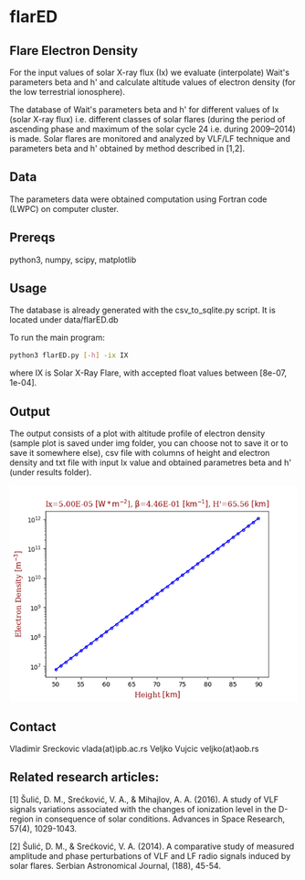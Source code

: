 # flarED

## Flare Electron Density
For the input values of solar X-ray flux (Ix) we evaluate (interpolate) Wait's parameters beta and h' and calculate altitude values of electron density (for the low terrestrial ionosphere). 

The database of Wait's parameters beta and h' for different values of Ix (solar X-ray flux) i.e. different classes of solar flares (during the period of ascending phase and maximum of the solar cycle 24 i.e. during 2009–2014) is made. Solar flares are monitored and analyzed by VLF/LF technique and  parameters beta and h' obtained by method described in [1,2].

## Data
The parameters data were obtained computation using Fortran code (LWPC) on computer cluster. 

## Prereqs
python3, numpy, scipy, matplotlib

## Usage

The database is already generated with the csv_to_sqlite.py script. It
is located under data/flarED.db

To run the main program:
```bash
python3 flarED.py [-h] -ix IX
```
where IX is Solar X-Ray Flare, with accepted float values between [8e-07, 1e-04].

## Output

The output consists of a plot with altitude profile of electron density (sample plot is saved under img folder, you can choose not to save it or to save it somewhere else), csv file with columns of height and electron density and txt file with input Ix value and obtained parametres beta and h' (under results folder).

![sample output](img/Figure_1.png)

## Contact
Vladimir Sreckovic vlada(at)ipb.ac.rs
Veljko Vujcic veljko(at)aob.rs

## Related research articles:
[1] Šulić, D. M., Srećković, V. A., & Mihajlov, A. A. (2016). A study of
VLF signals variations associated with the changes of ionization level
in the D-region in consequence of solar conditions. Advances in Space
Research, 57(4), 1029-1043.

[2] Šulić, D. M., & Srećković, V. A. (2014). A comparative study of
measured amplitude and phase perturbations of VLF and LF radio signals
induced by solar flares. Serbian Astronomical Journal, (188), 45-54.
